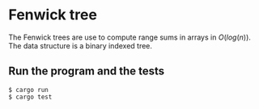 # Fenwick tree

The Fenwick trees are use to compute range sums in arrays in $O(log(n))$. The
data structure is a binary indexed tree.

## Run the program and the tests

```
$ cargo run
$ cargo test
```

